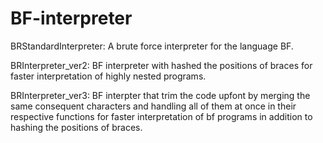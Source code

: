 # BF-interpreter

BRStandardInterpreter:
    A brute force interpreter for the language BF.

BRInterpreter_ver2:
    BF interpreter with hashed the positions of braces
    for faster interpretation of highly nested programs.
    
BRInterpreter_ver3:
    BF interpter that trim the code upfont by merging the
    same consequent characters and handling all of them at 
    once in their respective functions for faster interpretation
    of bf programs in addition to hashing the positions of braces.
